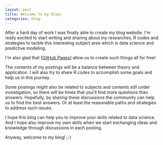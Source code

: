 ```yaml
---
layout: post
title: Welcome to my blog!
categories: blog
---
```


After a hard day of work I was finally able to create my blog website. I'm really excited to start writing and sharing about my researches, R codes and strategies to tackle this interesting subject area which is data science and predictive modeling.

I'm also glad that [<a href="http://pages.github.com" target="_blank">GitHub Pages</a>] allow us to create such things all for free!

The contents of my postings will be a balance between theory and application. I will also try to share R codes to accomplish some goals and help us in this journey.

Some postings might also be related to subjects and contexts still under investigation, so there will be times that you'll find more questions than answers. Hopefully, by sharing these discussions the community can help us to find the best answers. Or at least the reasonable paths and strategies to address such issues.

I hope this blog can help you to improve your skills related to data science. And I hope also improve my own skills when we start exchanging ideas and knowledge through discussions in each posting.

Anyway, welcome to my blog! ;-)
